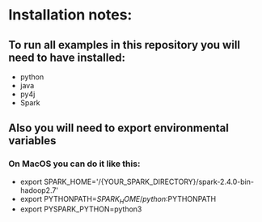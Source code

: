 # Installation notes:

## To run all examples in this repository you will need to have installed:
* python
* java
* py4j
* Spark

## Also you will need to export environmental variables

### On MacOS you can do it like this:
* export SPARK_HOME='/{YOUR_SPARK_DIRECTORY}/spark-2.4.0-bin-hadoop2.7'
* export PYTHONPATH=$SPARK_HOME/python:$PYTHONPATH
* export PYSPARK_PYTHON=python3

